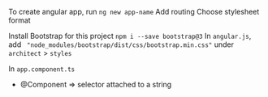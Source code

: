 To create angular app, run `ng new app-name`
Add routing
Choose stylesheet format

Install Bootstrap for this project `npm i --save bootstrap@3`
In `angular.js`, add ` "node_modules/bootstrap/dist/css/bootstrap.min.css"` under `architect` > `styles`

In ```app.component.ts```
- @Component => selector attached to a string